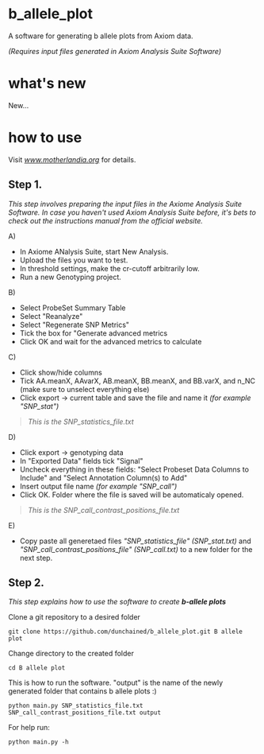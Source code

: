 # b_allele_plot
A software for generating b allele plots from Axiom data.

_(Requires input files generated in Axiom Analysis Suite Software)_

# what's new
New...

# how to use
Visit _www.motherlandia.org_ for details.

## Step 1. 
_This step involves preparing the input files in the Axiome Analysis Suite  Software._
_In case you haven't used Axiom Analysis Suite before, it's bets to check out the instructions manual from the official website._

A)

* In Axiome ANalysis Suite, start New Analysis.
* Upload the files you want to test.
* In threshold settings, make the cr-cutoff arbitrarily low.
* Run a new Genotyping project.

B)

* Select ProbeSet Summary Table
* Select "Reanalyze"
* Select "Regenerate SNP Metrics"
* Tick the box for "Generate advanced metrics
* Click OK and wait for the advanced metrics to calculate

C)

* Click show/hide columns
* Tick AA.meanX, AAvarX, AB.meanX, BB.meanX, and BB.varX, and n_NC (make sure to unselect everything else)
* Click export -> current table and save the file and name it _(for example "SNP_stat")_

> _This is the SNP_statistics_file.txt_

D) 

* Click export -> genotyping data
* In "Exported Data" fields tick "Signal"
* Uncheck everything in these fields: "Select Probeset Data Columns to Include" and "Select Annotation Column(s) to Add" 
* Insert output file name _(for example "SNP_call")_
* Click OK. Folder where the file is saved will be automaticaly opened. 

> _This is the SNP_call_contrast_positions_file.txt_

E) 

* Copy paste all generetaed files _"SNP_statistics_file"_ _(SNP_stat.txt)_ and _"SNP_call_contrast_positions_file"_ _(SNP_call.txt)_ to a new folder for the next step.

## Step 2. 
_This step explains how to use the software to create **b-allele plots**_

Clone a git repository to a desired folder 

`git clone https://github.com/dunchained/b_allele_plot.git B allele plot`

Change directory to the created folder
 
`cd B allele plot`

This is how to run the software. "output" is the name of the newly generated folder that contains b allele plots :)

`python main.py SNP_statistics_file.txt SNP_call_contrast_positions_file.txt output`

For help run:

`python main.py -h`





